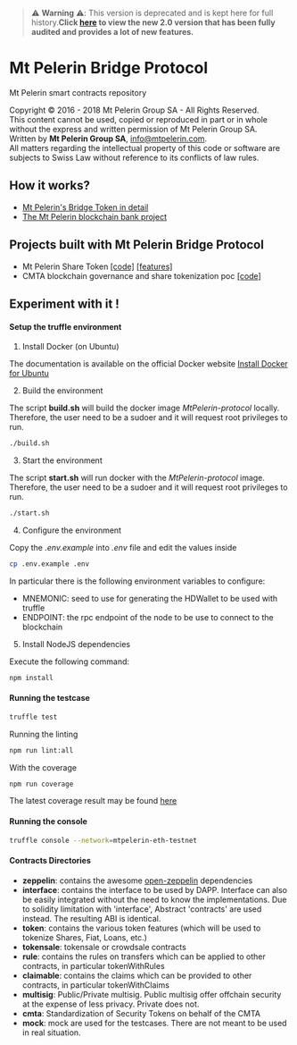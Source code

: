 > ⚠️ **Warning** ⚠️: This version is deprecated and is kept here for full history.**Click [here](https://github.com/MtPelerin/bridge-v2) to view the new 2.0 version that has been fully audited and provides a lot of new features.**

# Mt Pelerin Bridge Protocol
Mt Pelerin smart contracts repository

Copyright © 2016 - 2018 Mt Pelerin Group SA - All Rights Reserved.  
This content cannot be used, copied or reproduced in part or in whole
without the express and written permission of Mt Pelerin Group SA.  
Written by **Mt Pelerin Group SA**, <info@mtpelerin.com>.  
All matters regarding the intellectual property of this code or software are subjects to Swiss Law without reference to its conflicts of law rules.  

## How it works?

+ [Mt Pelerin's Bridge Token in detail](./Tokens.md)
+ [The Mt Pelerin blockchain bank project](./MtPelerin.md)

## Projects built with Mt Pelerin Bridge Protocol

+ Mt Pelerin Share Token [[code]](https://github.com/MtPelerin/MtPelerin-protocol/tree/master/contracts/mps) [[features]](https://github.com/MtPelerin/MtPelerin-share-MPS/tree/master/README.md)
+ CMTA blockchain governance and share tokenization poc [[code]](https://github.com/MtPelerin/MtPelerin-protocol/tree/master/contracts/cmta)


## Experiment with it !

#### Setup the truffle environment

1. Install Docker (on Ubuntu)

The documentation is available on the official Docker website
[Install Docker for Ubuntu](https://docs.docker.com/install/linux/docker-ce/ubuntu/#install-using-the-repository)

2. Build the environment

The script **build.sh** will build the docker image *MtPelerin-protocol* locally.
Therefore, the user need to be a sudoer and it will request root privileges to run.

```bash
./build.sh
```

3. Start the environment

The script **start.sh** will run docker with the *MtPelerin-protocol* image.
Therefore, the user need to be a sudoer and it will request root privileges to run.

```bash
./start.sh
```

4. Configure the environment

Copy the *.env.example* into *.env* file and edit the values inside

```bash
cp .env.example .env
```

In particular there is the following environment variables to configure:
- MNEMONIC: seed to use for generating the HDWallet to be used with truffle
- ENDPOINT: the rpc endpoint of the node to be use to connect to the blockchain

5. Install NodeJS dependencies

Execute the following command:
```bash
npm install
```

#### Running the testcase

```bash
truffle test
```

Running the linting
```bash
npm run lint:all
```

With the coverage
```bash
npm run coverage
```

The latest coverage result may be found [here](https://mtpelerin.github.io/MtPelerin-protocol/coverage/)

#### Running the console

```bash
truffle console --network=mtpelerin-eth-testnet
```

#### Contracts Directories
+ **zeppelin**: contains the awesome [open-zeppelin](https://github.com/OpenZeppelin/OpenZeppelin-solidity) dependencies
+ **interface**: contains the interface to be used by DAPP. Interface can also be easily integrated without the need to know the implementations. Due to solidity limitation with 'interface', Abstract 'contracts' are used instead. The resulting ABI is identical.
+ **token**: contains the various token features (which will be used to tokenize Shares, Fiat, Loans, etc.)
+ **tokensale**: tokensale or crowdsale contracts
+ **rule**: contains the rules on transfers which can be applied to other contracts, in particular tokenWithRules
+ **claimable**: contains the claims which can be provided to other contracts, in particular tokenWithClaims
+ **multisig**: Public/Private multisig. Public multisig offer offchain security at the expense of less privacy. Private does not.
+ **cmta**: Standardization of Security Tokens on behalf of the CMTA
+ **mock**: mock are used for the testcases. There are not meant to be used in real situation.

